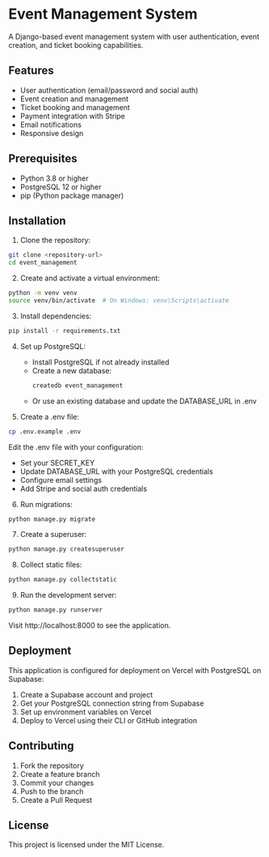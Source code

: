 # Event Management System

A Django-based event management system with user authentication, event creation, and ticket booking capabilities.

## Features

- User authentication (email/password and social auth)
- Event creation and management
- Ticket booking and management
- Payment integration with Stripe
- Email notifications
- Responsive design

## Prerequisites

- Python 3.8 or higher
- PostgreSQL 12 or higher
- pip (Python package manager)

## Installation

1. Clone the repository:
```bash
git clone <repository-url>
cd event_management
```

2. Create and activate a virtual environment:
```bash
python -m venv venv
source venv/bin/activate  # On Windows: venv\Scripts\activate
```

3. Install dependencies:
```bash
pip install -r requirements.txt
```

4. Set up PostgreSQL:
   - Install PostgreSQL if not already installed
   - Create a new database:
     ```bash
     createdb event_management
     ```
   - Or use an existing database and update the DATABASE_URL in .env

5. Create a .env file:
```bash
cp .env.example .env
```
Edit the .env file with your configuration:
- Set your SECRET_KEY
- Update DATABASE_URL with your PostgreSQL credentials
- Configure email settings
- Add Stripe and social auth credentials

6. Run migrations:
```bash
python manage.py migrate
```

7. Create a superuser:
```bash
python manage.py createsuperuser
```

8. Collect static files:
```bash
python manage.py collectstatic
```

9. Run the development server:
```bash
python manage.py runserver
```

Visit http://localhost:8000 to see the application.

## Deployment

This application is configured for deployment on Vercel with PostgreSQL on Supabase:

1. Create a Supabase account and project
2. Get your PostgreSQL connection string from Supabase
3. Set up environment variables on Vercel
4. Deploy to Vercel using their CLI or GitHub integration

## Contributing

1. Fork the repository
2. Create a feature branch
3. Commit your changes
4. Push to the branch
5. Create a Pull Request

## License

This project is licensed under the MIT License. 